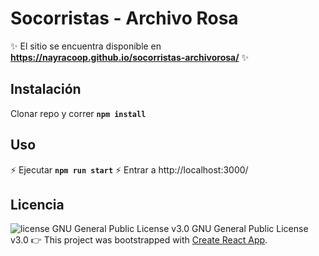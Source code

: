 # Socorristas - Archivo Rosa  
:sparkles: El sitio se encuentra disponible en **https://nayracoop.github.io/socorristas-archivorosa/** :sparkles: 
## Instalación
Clonar repo y correr 
**`npm install`**
## Uso
 :zap: Ejecutar **`npm run start`**
 :zap: Entrar a http://localhost:3000/
## Licencia
<img src="https://img.shields.io/badge/license-GPL--3-brightgreen" alt="license GNU General Public License v3.0">   GNU General Public License v3.0
:point_right: This project was bootstrapped with [Create React App](https://github.com/facebook/create-react-app).
